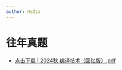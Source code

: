 ```yaml
---
author: HeZzz
---
```


# 往年真题

- [点击下载 | 2024秋 编译技术（回忆版）.pdf](https://cs-speedrun.github.io/cs-speedrun-documents/%E7%BC%96%E8%AF%91%E6%8A%80%E6%9C%AF/%E5%BE%80%E5%B9%B4%E7%9C%9F%E9%A2%98/2024%E7%A7%8B%20%E7%BC%96%E8%AF%91%E6%8A%80%E6%9C%AF%EF%BC%88%E5%9B%9E%E5%BF%86%E7%89%88%EF%BC%89.pdf)